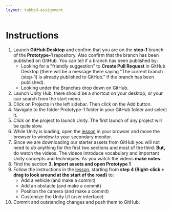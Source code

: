 ```yaml
---
layout: tabbed-assignment
---
```


# Instructions

1. Launch **GitHub Desktop** and confirm that you are on the **step-1** branch of the **Prototype-1** repository. Also confirm that the branch has been published on GitHub. You can tell if a branch has been published by:
   - Looking for a "friendly suggestion" to **Create Pull Request** in GitHub Desktop (there will be a message there saying "The current branch (step-1) is already published to GitHub." if the branch has been published).
   - Looking under the Branches drop down on GitHub.
1. Launch Unity Hub, there should be a shortcut on your desktop, or your can search from the start menu.
1. Click on Projects in the left sidebar. Then click on the Add button.
1. Navigate to the folder Prototype-1 folder in your GitHub folder and select it.
1. Click on the project to launch Unity. The first launch of any project will be quite slow.
1. While Unity is loading, open the [lesson][] in your browser and move the browser to window to your secondary monitor.
1. Since we are downloading our starter assets from GitHub you will not need to _do_ anything for the first two sections and most of the third. **But,** do watch the videos. The videos introduce vocabulary and important Unity concepts and techniques. As you watch the videos **make notes**.
1. Find the section **3. Import assets and open Prototype 1**
1. Follow the instructions in the [lesson][], starting from **step 4 (Right-click + drag to look around at the start of the road)** to:
   - Add a vehicle (and make a commit)
   - Add an obstacle (and make a commit)
   - Position the camera (and make a commit)
   - Customize the Unity UI (user interface)
1. Commit and outstanding changes and push them to GitHub.

[prototype1]: <https://github.com/Create-With-Code-Master/Unit-1-Prototype>

<!-- Don't edit links here, change them in _data/assignment.yml instead, -->

[lesson]: <{{site.data.assignment.lesson}}>
[slides]: <{{site.data.assignment.slides}}>
[template]: <{{site.data.assignment.template}}>

